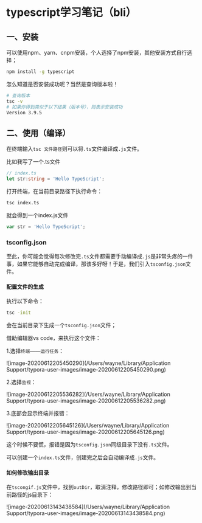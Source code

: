 # typescript学习笔记（bli）



## 一、安装

可以使用npm、yarn、cnpm安装，个人选择了npm安装，其他安装方式自行选择；

```bash
npm install -g typescript
```

怎么知道是否安装成功呢？当然是查询版本啦！

```bash
# 查询版本
tsc -v
# 如果你得到类似于以下结果（版本号），则表示安装成功
Version 3.9.5
```



## 二、使用（编译）

在终端输入`tsc 文件路径`则可以将`.ts`文件编译成`.js`文件。

比如我写了一个.ts文件

```typescript
// index.ts
let str:string = 'Hello TypeScript';

```

打开终端，在当前目录路径下执行命令：

```bash
tsc index.ts
```

就会得到一个index.js文件

```javascript
var str = 'Hello TypeScript';

```

### tsconfig.json

至此，你可能会觉得每次修改完`.ts`文件都需要手动编译成`.js`是非常头疼的一件事，如果它能够自动完成编译，那该多好呀！于是，我们引入`tsconfig.json`文件。

#### 配置文件的生成

执行以下命令：

```bash
tsc -init

```

会在当前目录下生成一个`tsconfig.json`文件；

借助编辑器vs code，来执行这个文件：

1.选择`终端`——`运行任务`：

![image-20200612205450290](/Users/wayne/Library/Application Support/typora-user-images/image-20200612205450290.png)

2.选择`监视`：

![image-20200612205536282](/Users/wayne/Library/Application Support/typora-user-images/image-20200612205536282.png)

3.底部会显示终端并报错：

![image-20200612205645126](/Users/wayne/Library/Application Support/typora-user-images/image-20200612205645126.png)

这个时候不要慌，报错是因为`tsconfig.json`同级目录下没有`.ts`文件。

可以创建一个`index.ts`文件，创建完之后会自动编译成`.js`文件。

#### 如何修改输出目录

在`tscongif.js`文件中，找到`outDir`，取消注释，修改路径即可；如修改输出到当前路径的js目录下：

![image-20200613143438584](/Users/wayne/Library/Application Support/typora-user-images/image-20200613143438584.png)

